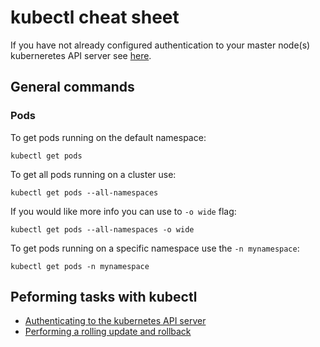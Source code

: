 # kubectl cheat sheet

If you have not already configured authentication to your master node(s) kuberneretes API server see [here](LINK_TO_APISERVER).

## General commands

### Pods

To get pods running on the default namespace:
```
kubectl get pods
```

To get all pods running on a cluster use:
```
kubectl get pods --all-namespaces
```

If you would like more info you can use to `-o wide` flag:
```
kubectl get pods --all-namespaces -o wide
```

To get pods running on a specific namespace use the `-n mynamespace`:
```
kubectl get pods -n mynamespace
```





## Peforming tasks with kubectl

* [Authenticating to the kubernetes API server]()
* [Performing a rolling update and rollback]()

